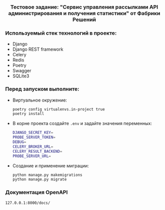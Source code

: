 
  <h3 align="center">Тестовое задание: "Сервис управления рассылками API администрирования и получения статистики"
 от Фабрики Решений</h3>

### Используемый стек технологий в проекте:
* Django
* Django REST framework
* Celery
* Redis
* Poetry
* Swagger
* SQLite3

### Перед запуском выполните:

* Виртуальное окружение:
  ```sh
  poetry config virtualenvs.in-project true
  poetry install
  ```
* В корне проекта создайте ```.env``` и задайте значения переменных:
    ```sh
    DJANGO_SECRET_KEY=
    PROBE_SERVER_TOKEN=
    DEBUG=
    CELERY_BROKER_URL=
    CELERY_RESULT_BACKEND=
    PROBE_SERVER_URL=
    ```
* Cоздание и применение миграции:
    ```sh
    python manage.py makemigrations
    python manage.py migrate
    ```

### Документация OpenAPI
    127.0.0.1:8000/docs/
    

